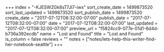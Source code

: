 +++
index = "-KJESWZGk8sT7Jl7-iwx"
sort_create_date = 1499873520
sort_last_updated = 1499873520
sort_publish_date = 1499873520
create_date = "2017-07-12T08:32:00-07:00"
publish_date = "2017-07-12T08:32:00-07:00"
date = "2017-07-12T08:32:00-07:00"
last_updated = "2017-07-12T08:32:00-07:00"
preview_url = "f5824cc9-077e-01d1-6d4d-b736a392ecdb"
name = "Lost and Found"
title = "Lost and Found"
is_column = false
reviews = ""
notes = ["notes/lets-help-this-writer-find-her-notebook-seattle"]
+++

